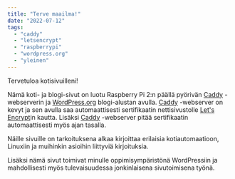 ```yaml
---
title: "Terve maailma!"
date: "2022-07-12"
tags: 
  - "caddy"
  - "letsencrypt"
  - "raspberrypi"
  - "wordpress.org"
  - "yleinen"
---
```


Tervetuloa kotisivuilleni!

Nämä koti- ja blogi-sivut on luotu Raspberry Pi 2:n päällä pyörivän [Caddy](https://caddyserver.com/) -webserverin ja [WordPress.org](https://wordpress.org/) blogi-alustan avulla. [Caddy](https://caddyserver.com/) -webserver on kevyt ja sen avulla saa automaattisesti sertifikaatin nettisivustolle [Let's Encrypt](https://letsencrypt.org/)in kautta. Lisäksi [Caddy](https://caddyserver.com/) -webserver pitää sertifikaatin automaattisesti myös ajan tasalla.

Näille sivuille on tarkoituksena alkaa kirjoittaa erilaisia kotiautomaatioon, Linuxiin ja muihinkin asioihin liittyviä kirjoituksia.

Lisäksi nämä sivut toimivat minulle oppimisympäristönä WordPressiin ja mahdollisesti myös tulevaisuudessa jonkinlaisena sivutoimisena työnä.

